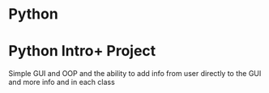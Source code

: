 # Python
 

# Python Intro+ Project

Simple GUI and OOP and the ability to add info from user directly to the GUI
and more info and in each class

